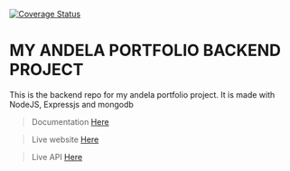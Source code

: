 [![Coverage Status](https://coveralls.io/repos/github/kibongos40/express/badge.svg?branch=master)](https://coveralls.io/github/kibongos40/express?branch=master)
# MY ANDELA PORTFOLIO BACKEND PROJECT

This is the backend repo for my andela portfolio project.
It is made with NodeJS, Expressjs and mongodb
> Documentation [Here](https://api.kibongo.com/)

> Live website [Here](https://kibongos40.github.io/my-brand)

> Live API [Here](https://kibongo.com/api/v1)
